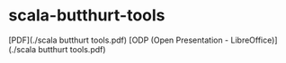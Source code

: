 # scala-butthurt-tools

[PDF](./scala butthurt tools.pdf)
[ODP (Open Presentation - LibreOffice)](./scala butthurt tools.pdf)
